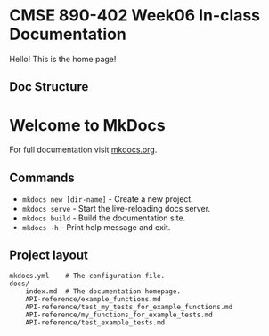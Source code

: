 # CMSE 890-402 Week06 In-class Documentation

Hello! This is the home page!

## Doc Structure

# Welcome to MkDocs

For full documentation visit [mkdocs.org](https://www.mkdocs.org).

## Commands

* `mkdocs new [dir-name]` - Create a new project.
* `mkdocs serve` - Start the live-reloading docs server.
* `mkdocs build` - Build the documentation site.
* `mkdocs -h` - Print help message and exit.

## Project layout

    mkdocs.yml    # The configuration file.
    docs/
        index.md  # The documentation homepage.
        API-reference/example_functions.md
        API-reference/test_my_tests_for_example_functions.md 
        API-reference/my_functions_for_example_tests.md 
        API-reference/test_example_tests.md

